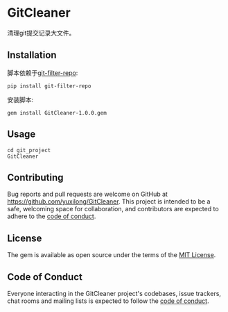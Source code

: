# GitCleaner

清理git提交记录大文件。

## Installation

脚本依赖于[git-filter-repo](https://github.com/newren/git-filter-repo):

```shell
pip install git-filter-repo
```

安装脚本:

```shell
gem install GitCleaner-1.0.0.gem
```

## Usage

```shell
cd git_project
GitCleaner
```

## Contributing

Bug reports and pull requests are welcome on GitHub at https://github.com/yuxilong/GitCleaner. This project is intended to be a safe, welcoming space for collaboration, and contributors are expected to adhere to the [code of conduct](https://github.com/[USERNAME]/GitCleaner/blob/master/CODE_OF_CONDUCT.md).

## License

The gem is available as open source under the terms of the [MIT License](https://opensource.org/licenses/MIT).

## Code of Conduct

Everyone interacting in the GitCleaner project's codebases, issue trackers, chat rooms and mailing lists is expected to follow the [code of conduct](https://github.com/[USERNAME]/GitCleaner/blob/master/CODE_OF_CONDUCT.md).
